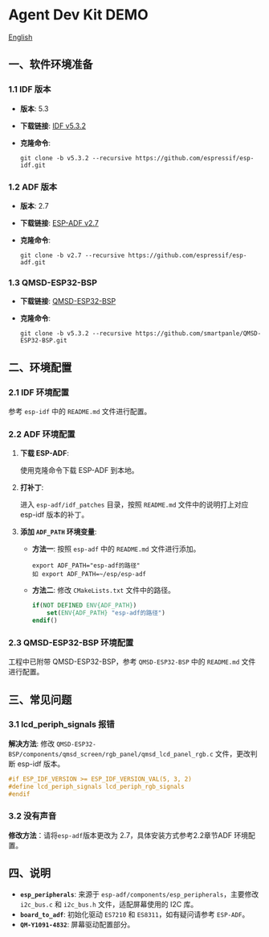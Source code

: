 # Agent Dev Kit DEMO

[English](./readme.md)

## 一、软件环境准备

### 1.1 IDF 版本

- **版本**: 5.3

- **下载链接**: [IDF v5.3.2](https://github.com/espressif/esp-idf/tree/v5.3.2)

- **克隆命令**:

  ```
  git clone -b v5.3.2 --recursive https://github.com/espressif/esp-idf.git
  ```

### 1.2 ADF 版本

- **版本**: 2.7

- **下载链接**: [ESP-ADF v2.7](https://github.com/espressif/esp-adf/tree/v2.7)

- **克隆命令**:

  ```
  git clone -b v2.7 --recursive https://github.com/espressif/esp-adf.git
  ```

### 1.3 QMSD-ESP32-BSP

- **下载链接**: [QMSD-ESP32-BSP](https://github.com/smartpanle/QMSD-ESP32-BSP)

- **克隆命令**:

  ```
  git clone -b v5.3.2 --recursive https://github.com/smartpanle/QMSD-ESP32-BSP.git
  ```

## 二、环境配置

### 2.1 IDF 环境配置

参考 `esp-idf` 中的 `README.md` 文件进行配置。

### 2.2 ADF 环境配置

1. **下载 ESP-ADF**:

   使用克隆命令下载 ESP-ADF 到本地。

2. **打补丁**:

   进入 `esp-adf/idf_patches` 目录，按照 `README.md` 文件中的说明打上对应 esp-idf 版本的补丁。

3. **添加 `ADF_PATH` 环境变量**:

   - **方法一**: 按照 `esp-adf` 中的 `README.md` 文件进行添加。

     ```linux
     export ADF_PATH="esp-adf的路径"
     如 export ADF_PATH=~/esp/esp-adf
     ```

   - **方法二**: 修改 `CMakeLists.txt` 文件中的路径。

     ```cmake
     if(NOT DEFINED ENV{ADF_PATH})
         set(ENV{ADF_PATH} "esp-adf的路径")
     endif()
     ```

### 2.3 QMSD-ESP32-BSP 环境配置

工程中已附带 QMSD-ESP32-BSP，参考 `QMSD-ESP32-BSP` 中的 `README.md` 文件进行配置。

## 三、常见问题

### 3.1 lcd_periph_signals 报错

**解决方法**: 修改 `QMSD-ESP32-BSP/components/qmsd_screen/rgb_panel/qmsd_lcd_panel_rgb.c` 文件，更改判断 esp-idf 版本。

```c
#if ESP_IDF_VERSION >= ESP_IDF_VERSION_VAL(5, 3, 2)
#define lcd_periph_signals lcd_periph_rgb_signals
#endif
```

### 3.2 没有声音

**修改方法**：请将`esp-adf`版本更改为 2.7，具体安装方式参考2.2章节ADF 环境配置。

## 四、说明

- **`esp_peripherals`**: 来源于 `esp-adf/components/esp_peripherals`，主要修改 `i2c_bus.c` 和 `i2c_bus.h` 文件，适配屏幕使用的 I2C 库。
- **`board_to_adf`**: 初始化驱动 `ES7210` 和 `ES8311`，如有疑问请参考 `ESP-ADF`。
- **`QM-Y1091-4832`**: 屏幕驱动配置部分。